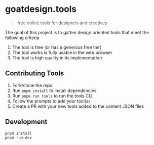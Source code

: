 # goatdesign.tools

> free online tools for designers and creatives

The goal of this project is to gather design oriented tools that meet the following criteria
1. The tool is free (or has a generous free tier)
2. The tool works is fully usable in the web browser
3. The tool is high quality in its implementation

## Contributing Tools

1. Fork/clone the repo
2. Run `pnpm install` to install dependencies
3. Run `pnpm run tools` to run the tools CLI
4. Follow the prompts to add your tool(s)
5. Create a PR with your new tools added to the content JSON files

## Development

```shell
pnpm install 
pnpm run dev
```

